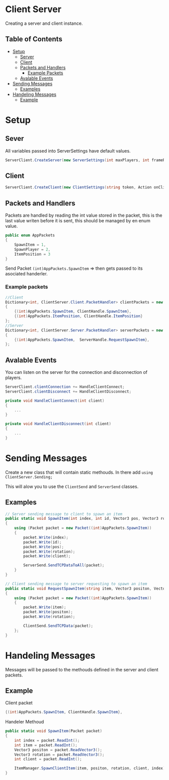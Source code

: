 # Client Server
Creating a server and client instance.

## Table of Contents
- [Setup](#Setup)
    - [Server](#Server)
    - [Client](#Client)
    - [Packets and Handlers](#packets-and-handlers)
        - [Example Packets](#example-packets)
    - [Avalable Events](#avalable-events)
- [Sending Messages](#sending-messages)
    - [Examples](#examples)
- [Handeling Messages](#handeling-messages)
    - [Example](#example)

# Setup
## Sever
All variables passed into ServerSettings have default values.
```csharp
ServerClient.CreateServer(new ServerSettings(int maxPlayers, int frameRate, int port, Dictionary<int, Server.PacketHandler> packets));
```

## Client
```csharp
ServerClient.CreateClient(new ClientSettings(string token, Action onClientReady, Action onConnect, Action onDisconnect, Dictionary<int, Client.PacketHandler> packets)));
```

## Packets and Handlers
Packets are handled by reading the int value stored in the packet, this is the last value writen before it is sent, this should be managed by en enum value.
```csharp
public enum AppPackets
{
    SpawnItem = 1,
    SpawnPlayer = 2,
    ItemPosition = 3
}
```
Send Packet `(int)AppPackets.SpawnItem` => then gets passed to its asociated handerler.

### Example packets
```csharp
//Client
Dictionary<int, ClientServer.Client.PacketHandler> clientPackets = new Dictionary<int, ClientServer.Client.PacketHandler>()
{
    {(int)AppPackets.SpawnItem, ClientHandle.SpawnItem},
    {(int)AppPackets.ItemPosition, ClientHandle.ItemPosition}
};
//Server
Dictionary<int, ClientServer.Server.PacketHandler> serverPackets = new Dictionary<int, ClientServer.Server.PacketHandler>()
{
    {(int)AppPackets.SpawnItem,  ServerHandle.RequestSpawnItem},
};
```

## Avalable Events
You can listen on the server for the connection and disconnection of players.
```csharp
ServerClient.clientConnection += HandleClientConnect;
ServerClient.clientDisconnect += HandleClientDisconnect;

private void HandleClientConnect(int client) 
{
    ...
}

private void HandleClientDisconnect(int client) 
{
    ...
}
```

# Sending Messages
Create a new class that will contain static methouds. In there add `using ClientServer.Sending;`

This will alow you to use the `ClientSend` and `ServerSend` classes.

## Examples
```csharp
// Server sending message to client to spawn an item
public static void SpawnItem(int index, int id, Vector3 pos, Vector3 rotation, int client)
{
    using (Packet packet = new Packet((int)AppPackets.SpawnItem))
    {
        packet.Write(index);
        packet.Write(id);
        packet.Write(pos);
        packet.Write(rotation);
        packet.Write(client);

        ServerSend.SendTCPDataToAll(packet);
    }
}

// Client sending message to server requesting to spawn an item
public static void RequestSpawnItem(string item, Vector3 positon, Vector3 rotation)
{
    using (Packet packet = new Packet((int)AppPackets.SpawnItem)) 
    {
        packet.Write(item);
        packet.Write(positon);
        packet.Write(rotation);

        ClientSend.SendTCPData(packet);
    };
}
```

# Handeling Messages
Messages will be passed to the methouds defined in the server and client packets.

## Example
Client packet
```csharp
{(int)AppPackets.SpawnItem, ClientHandle.SpawnItem},
```

Handeler Methoud
```csharp
public static void SpawnItem(Packet packet)
{
    int index = packet.ReadInt();
    int item = packet.ReadInt();
    Vector3 positon = packet.ReadVector3();
    Vector3 rotation = packet.ReadVector3();
    int client = packet.ReadInt();

    ItemManager.SpawnClientItem(item, positon, rotation, client, index);
}
```